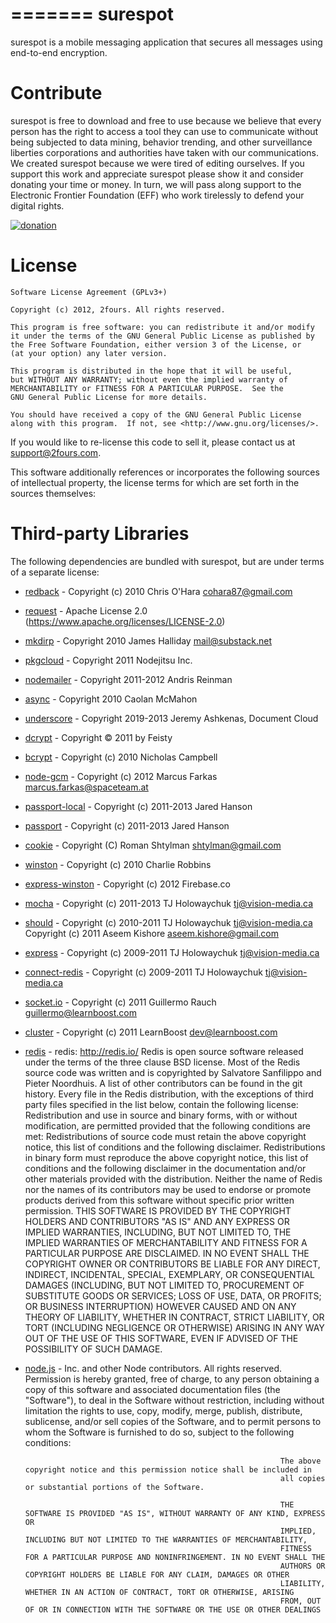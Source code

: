 =======
surespot
=========

surespot is a mobile messaging application that secures all messages using end-to-end encryption.


Contribute
=========

surespot is free to download and free to use because we believe that every person has the right to access a tool they
can use to communicate without being subjected to data mining, behavior trending, and other surveillance liberties
corporations and authorities have taken with our communications. We created surespot because we were tired of editing ourselves.
If you support this work and appreciate surespot please show it and consider donating your time or money.
In turn, we will pass along support to the Electronic Frontier Foundation (EFF) who work tirelessly to defend your digital rights.

[![donation](https://chatsecure.org/static/images/paypal_donate.png)](https://www.surespot.me/contribute.html)


License
=========

	Software License Agreement (GPLv3+)

	Copyright (c) 2012, 2fours. All rights reserved.

	This program is free software: you can redistribute it and/or modify
	it under the terms of the GNU General Public License as published by
	the Free Software Foundation, either version 3 of the License, or
	(at your option) any later version.

	This program is distributed in the hope that it will be useful,
	but WITHOUT ANY WARRANTY; without even the implied warranty of
	MERCHANTABILITY or FITNESS FOR A PARTICULAR PURPOSE.  See the
	GNU General Public License for more details.

	You should have received a copy of the GNU General Public License
	along with this program.  If not, see <http://www.gnu.org/licenses/>.

If you would like to re-license this code to sell it,
please contact us at [support@2fours.com](mailto:support@2fours.com).

This software additionally references or incorporates the following sources
of intellectual property, the license terms for which are set forth
in the sources themselves:

Third-party Libraries
=========

The following dependencies are bundled with surespot, but are under
terms of a separate license:

* [redback](https://github.com/chriso/redback) - Copyright (c) 2010 Chris O'Hara cohara87@gmail.com
* [request](https://github.com/mikeal/request) - Apache License 2.0 (https://www.apache.org/licenses/LICENSE-2.0)
* [mkdirp](https://github/com/substack/node-mkdirp) - Copyright 2010 James Halliday <mail@substack.net>
* [pkgcloud](https://github.com/nodejitsu/pkgcloud) - Copyright 2011 Nodejitsu Inc.
* [nodemailer](https://github.com/andris9) - Copyright 2011-2012 Andris Reinman
* [async](https://github.com/caolan/async) - Copyright 2010 Caolan McMahon
* [underscore](https://github.com/documentcloud/underscore) - Copyright 2019-2013 Jeremy Ashkenas, Document Cloud
* [dcrypt](https://github.com/dekz/dcrypt) - Copyright © 2011 by Feisty
* [bcrypt](https://github.com/ncb000gt/node.bcrypt.js) - Copyright (c) 2010 Nicholas Campbell
* [node-gcm](https://github.com/ToothlessGear/node-gcm) - Copyright (c) 2012 Marcus Farkas marcus.farkas@spaceteam.at
* [passport-local](https://github.com/jaredhanson/passport-local) - Copyright (c) 2011-2013 Jared Hanson
* [passport](https://github.com/jaredhanson/passport) - Copyright (c) 2011-2013 Jared Hanson
* [cookie](https://github.com/shtylman/node-cookie) - Copyright (C) Roman Shtylman shtylman@gmail.com
* [winston](https://github.com/flatiron/winston) - Copyright (c) 2010 Charlie Robbins
* [express-winston](https://github.com/heapsource/express-winston) - Copyright (c) 2012 Firebase.co
* [mocha](https://github.com/visionmedia/mocha) - Copyright (c) 2011-2013 TJ Holowaychuk  tj@vision-media.ca
* [should](https://github.com/visionmedia/should.js) - Copyright (c) 2010-2011 TJ Holowaychuk tj@vision-media.ca  Copyright (c) 2011 Aseem Kishore aseem.kishore@gmail.com
* [express](https://github.com/visionmedia/express) -  Copyright (c) 2009-2011 TJ Holowaychuk tj@vision-media.ca
* [connect-redis](https://github.com/visionmedia/connect-redis) - Copyright (c) 2009-2011 TJ Holowaychuk tj@vision-media.ca
* [socket.io](https://github.com/LearnBoost/socket.io) - Copyright (c) 2011 Guillermo Rauch guillermo@learnboost.com
* [cluster](https://github.com/LearnBoost/cluster) - Copyright (c) 2011 LearnBoost <dev@learnboost.com>
* [redis](https://redis.io/) -
redis: http://redis.io/
Redis is open source software released under the terms of the three clause BSD license. Most of the Redis source code was written and is copyrighted by Salvatore Sanfilippo and Pieter Noordhuis. A list of other contributors can be found in the git history.
Every file in the Redis distribution, with the exceptions of third party files specified in the list below, contain the following license:
Redistribution and use in source and binary forms, with or without modification, are permitted provided that the following conditions are met:
Redistributions of source code must retain the above copyright notice, this list of conditions and the following disclaimer.
Redistributions in binary form must reproduce the above copyright notice, this list of conditions and the following disclaimer in the documentation and/or other materials provided with the distribution.
Neither the name of Redis nor the names of its contributors may be used to endorse or promote products derived from this software without specific prior written permission.
THIS SOFTWARE IS PROVIDED BY THE COPYRIGHT HOLDERS AND CONTRIBUTORS "AS IS" AND ANY EXPRESS OR IMPLIED WARRANTIES, INCLUDING, BUT NOT LIMITED TO, THE IMPLIED WARRANTIES OF MERCHANTABILITY AND FITNESS FOR A PARTICULAR PURPOSE ARE DISCLAIMED. IN NO EVENT SHALL THE COPYRIGHT OWNER OR CONTRIBUTORS BE LIABLE FOR ANY DIRECT, INDIRECT, INCIDENTAL, SPECIAL, EXEMPLARY, OR CONSEQUENTIAL DAMAGES (INCLUDING, BUT NOT LIMITED TO, PROCUREMENT OF SUBSTITUTE GOODS OR SERVICES; LOSS OF USE, DATA, OR PROFITS; OR BUSINESS INTERRUPTION) HOWEVER CAUSED AND ON ANY THEORY OF LIABILITY, WHETHER IN CONTRACT, STRICT LIABILITY, OR TORT (INCLUDING NEGLIGENCE OR OTHERWISE) ARISING IN ANY WAY OUT OF THE USE OF THIS SOFTWARE, EVEN IF ADVISED OF THE POSSIBILITY OF SUCH DAMAGE.
* [node.js](https://github.com/joyent/node) - Inc. and other Node contributors. All rights reserved.
                                                               Permission is hereby granted, free of charge, to any person obtaining a copy
                                                               of this software and associated documentation files (the "Software"), to
                                                               deal in the Software without restriction, including without limitation the
                                                               rights to use, copy, modify, merge, publish, distribute, sublicense, and/or
                                                               sell copies of the Software, and to permit persons to whom the Software is
                                                               furnished to do so, subject to the following conditions:

                                                               The above copyright notice and this permission notice shall be included in
                                                               all copies or substantial portions of the Software.

                                                               THE SOFTWARE IS PROVIDED "AS IS", WITHOUT WARRANTY OF ANY KIND, EXPRESS OR
                                                               IMPLIED, INCLUDING BUT NOT LIMITED TO THE WARRANTIES OF MERCHANTABILITY,
                                                               FITNESS FOR A PARTICULAR PURPOSE AND NONINFRINGEMENT. IN NO EVENT SHALL THE
                                                               AUTHORS OR COPYRIGHT HOLDERS BE LIABLE FOR ANY CLAIM, DAMAGES OR OTHER
                                                               LIABILITY, WHETHER IN AN ACTION OF CONTRACT, TORT OR OTHERWISE, ARISING
                                                               FROM, OUT OF OR IN CONNECTION WITH THE SOFTWARE OR THE USE OR OTHER DEALINGS


